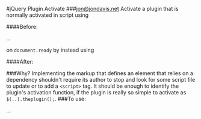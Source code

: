 #jQuery Plugin Activate
###jon@jondavis.net
Activate a plugin that is normally activated in script using

####Before:
    <div id="#ID_TO_SOMETHING">...</div>
    <script>
        $('#ID_TO_SOMETHING').myPlugin();
    </script>
    
on `document.ready` by instead using

####After:
    <div data-jquery-activate="myPlugin">
    
###Why?
Implementing the markup that defines an element that relies on a dependency shouldn't require its author to stop and look for some script file to update or to add a `<script>` tag. It should be enough to identify the plugin's activation function, if the plugin is really so simple to activate as `$(..).theplugin();`.
###To use:
    <div data-jquery-activate="myPlugin,myOtherPlugin">...</div>
    <script src="jquery.js"></script>
    <script src="myPlugin.js"></script>
    <script src="myOtherPlugin.js"></script>
    <script src="jquery-activate-plugin.js"></script>
